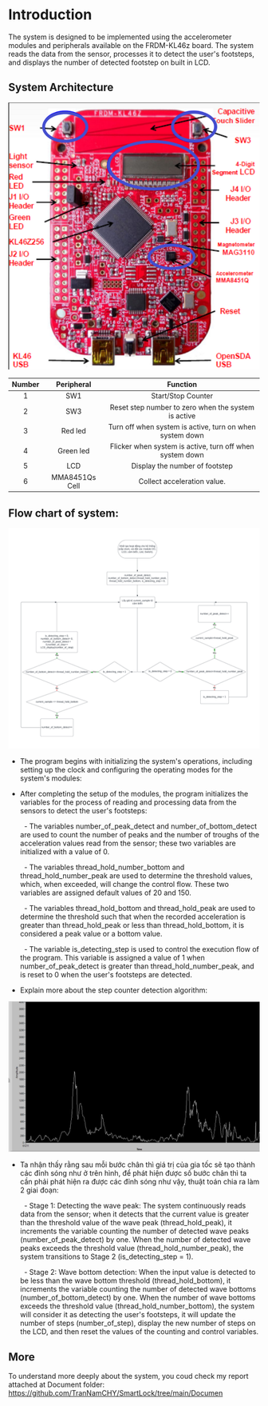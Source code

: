 # Introduction

The system is designed to be implemented using the accelerometer modules and peripherals available on the FRDM-KL46z board. The system 
reads the data from the sensor, processes it to detect the user's footsteps, and displays the number of detected footstep on built in LCD.  

## System Architecture

![System Architecture](./Image/board.png)

| Number  | Peripheral | Function |
| :-------------: | :-------------: | :-------------: |
| 1  | SW1  | Start/Stop Counter  |
| 2  | SW3  | Reset step number to zero when the system is active  |
| 3  | Red led  | Turn off when system is active, turn on when system down  |
| 4  | Green led  | Flicker when system is active,  turn off when system down |
| 5  | LCD  | Display the number of footstep  |
| 6  | MMA8451Qs Cell  | Collect acceleration value.  |

## Flow chart of system: 

![Flow chart of Major system](./Image/flowchart.png)

- The program begins with initializing the system's operations, including setting up the clock and configuring the operating modes for the system's modules:

- After completing the setup of the modules, the program initializes the variables for the process of reading and processing data from the sensors to detect the user's footsteps:

    &nbsp; - The variables number_of_peak_detect and number_of_bottom_detect are used to count the number of peaks and the number of troughs of the acceleration values read from the sensor; these two variables are initialized with a value of 0.
  
    &nbsp; - The variables thread_hold_number_bottom and thread_hold_number_peak are used to determine the threshold values, which, when exceeded, will change the control flow. These two variables are assigned default values of 20 and 150.
  
    &nbsp; - The variables thread_hold_bottom and thread_hold_peak are used to determine the threshold such that when the recorded acceleration is greater than thread_hold_peak or less than thread_hold_bottom, it is considered a peak value or a bottom value.
  
    &nbsp; - The variable is_detecting_step is used to control the execution flow of the program. This variable is assigned a value of 1 when number_of_peak_detect is greater than thread_hold_number_peak, and is reset to 0 when the user's footsteps are detected.

- Explain more about the step counter detection algorithm:

![](./Image/measurement.png)

- Ta nhận thấy rằng sau mỗi bước chân thì giá trị của gia tốc sẽ tạo thành các đỉnh sóng như ở trên hình, để phát hiện được số bước chân thì ta cần phải phát hiện ra được các đỉnh sóng như vậy, thuật toán chia ra làm 2 giai đoạn:

   &nbsp; - Stage 1: Detecting the wave peak: The system continuously reads data from the sensor; when it detects that the current value is greater than the threshold value of the wave peak (thread_hold_peak), it increments the variable counting the number of detected wave peaks (number_of_peak_detect) by one. When the number of detected wave peaks exceeds the threshold value (thread_hold_number_peak), the system transitions to Stage 2 (is_detecting_step = 1).

  &nbsp; - Stage 2: Wave bottom detection: When the input value is detected to be less than the wave bottom threshold (thread_hold_bottom), it increments the variable counting the number of detected wave bottoms (number_of_bottom_detect) by one. When the number of wave bottoms exceeds the threshold value (thread_hold_number_bottom), the system will consider it as detecting the user's footsteps, it will update the number of steps (number_of_step), display the new number of steps on the LCD, and then reset the values of the counting and control variables.

## More

To understand more deeply about the system, you coud check my report attached at Document folder: https://github.com/TranNamCHY/SmartLock/tree/main/Documen

